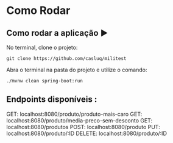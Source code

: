 <h1>Como Rodar</h1> 

## Como rodar a aplicação :arrow_forward:

No terminal, clone o projeto: 

```
git clone https://github.com/casluq/militest
```

Abra o terminal na pasta do projeto e utilize o comando:

```
./mvnw clean spring-boot:run
```

## Endpoints disponíveis :

GET:     localhost:8080/produto/produto-mais-caro
GET:     localhost:8080/produto/media-preco-sem-desconto
GET:     localhost:8080/produtos
POST:    localhost:8080/produto
PUT:     localhost:8080/produto/:ID
DELETE:  localhost:8080/produto/:ID